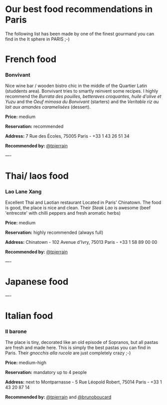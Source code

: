 # Our best food recommendations in Paris
The following list has been made by one of the finest gourmand you can find in the It sphere in PARIS ;-)

# French food

### Bonvivant
Nice wine bar / wooden bistro chic in the middle of the Quartier Latin (studdents area). Bonvivant tries to smartly reinvent some recipes. I highly recommend the *Burrata des pouilles, betteraves croquantes, huile d'olive et Yuzu* and the *Oeuf mimosa du Bonvivant* (starters) and the *Veritable riz au lait aux amandes caramelisées* (dessert).

__Price:__ medium

__Reservation:__ recommended

__Address:__ 7 Rue des Écoles, 75005 Paris - +33 1 43 26 51 34

__Recommended by:__ [@tpierrain](https://www.twitter.com/tpierrain)



—-
# Thai/ laos food

### Lao Lane Xang
Excellent Thai and Laotian restaurant Located in Paris' Chinatown. The food is good, the place is nice and clean. Their *Steak Lao* is awesome (beef 'entrecote' with chilli peppers and fresh aromatic herbs)  

__Price:__ medium

__Reservation:__ highly recommended (always full)

__Address:__ Chinatown - 102 Avenue d'Ivry, 75013 Paris - +33 1 58 89 00 00

__Recommended by:__ [@tpierrain](https://www.twitter.com/tpierrain)



—-
# Japanese food



—- 
# Italian food

### Il barone
The place is tiny, decorated like an old episode of Sopranos, but all pastas are fresh and made here. This is simply the best pastas you can find in Paris. Their *gnocchis alla rucola* are just completely crazy ;-)

__Price:__  medium-high

__Reservation:__ mandatory up to 4 people

__Address:__ next to Montparnasse - 5 Rue Léopold Robert, 75014 Paris - +33 1 43 20 87 14

__Recommended by:__ [@tpierrain](https://www.twitter.com/tpierrain) and [@brunoboucard](https://www.twitter.com/brunoboucard)

